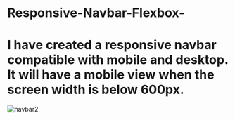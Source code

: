 # Responsive-Navbar-Flexbox-

# I have created a responsive navbar compatible with mobile and desktop. It will have a mobile view when the screen width is below 600px.

![navbar2](https://user-images.githubusercontent.com/120561448/212112270-a9d15cf0-ae19-453a-b2c1-2cf7eaaf88a4.png)
